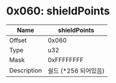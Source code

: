 # 0x060: shieldPoints

| Name | shieldPoints |
| ----| ------------ |
| Offset | 0x060 |
| Type | u32 |
| Mask | 0xFFFFFFFF |
| Description | 쉴드 (*256 되어있음) |<br>

